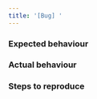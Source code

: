 ```yaml
---
title: '[Bug] '
---
```


### Expected behaviour

<!-- Explain what you expected to happen. -->

### Actual behaviour

<!-- Explain what actually happened. If an exception occurred, please include a stack trace if available. -->

### Steps to reproduce

<!-- A concise, repeatable, example of how to illustrate the issue. -->
